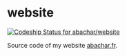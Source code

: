 website
=======

[ ![Codeship Status for abachar/website](https://codeship.com/projects/75f60260-5eb6-0132-5940-5eb10da773d3/status)](https://codeship.com/projects/51407)

Source code of my website [abachar.fr](http://www.abachar.fr/).
